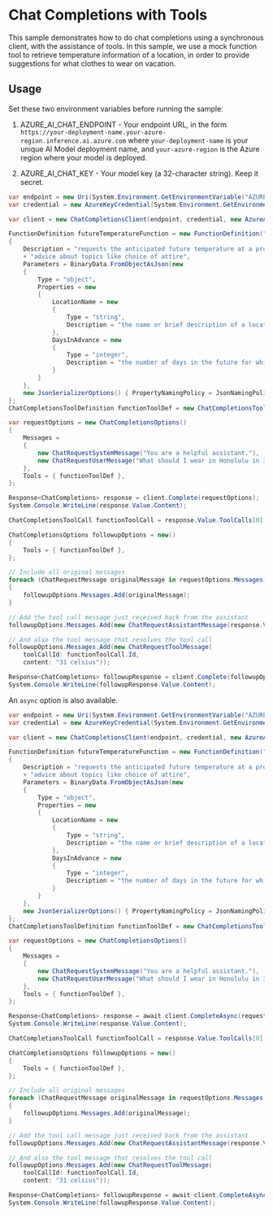 # Chat Completions with Tools

This sample demonstrates how to do chat completions using a synchronous client, with the assistance of tools. In this sample, we use a mock function tool to retrieve temperature information of a location, in order to provide suggestions for what clothes to wear on vacation.

## Usage

Set these two environment variables before running the sample:

1. AZURE_AI_CHAT_ENDPOINT - Your endpoint URL, in the form `https://your-deployment-name.your-azure-region.inference.ai.azure.com` where `your-deployment-name` is your unique AI Model deployment name, and `your-azure-region` is the Azure region where your model is deployed.

2. AZURE_AI_CHAT_KEY - Your model key (a 32-character string). Keep it secret.

```C# Snippet:Azure_AI_Inference_ChatCompletionsWithToolsScenario
var endpoint = new Uri(System.Environment.GetEnvironmentVariable("AZURE_AI_CHAT_ENDPOINT"));
var credential = new AzureKeyCredential(System.Environment.GetEnvironmentVariable("AZURE_AI_CHAT_KEY"));

var client = new ChatCompletionsClient(endpoint, credential, new AzureAIInferenceClientOptions());

FunctionDefinition futureTemperatureFunction = new FunctionDefinition("get_future_temperature")
{
    Description = "requests the anticipated future temperature at a provided location to help inform "
    + "advice about topics like choice of attire",
    Parameters = BinaryData.FromObjectAsJson(new
    {
        Type = "object",
        Properties = new
        {
            LocationName = new
            {
                Type = "string",
                Description = "the name or brief description of a location for weather information"
            },
            DaysInAdvance = new
            {
                Type = "integer",
                Description = "the number of days in the future for which to retrieve weather information"
            }
        }
    },
    new JsonSerializerOptions() { PropertyNamingPolicy = JsonNamingPolicy.CamelCase })
};
ChatCompletionsToolDefinition functionToolDef = new ChatCompletionsToolDefinition(futureTemperatureFunction);

var requestOptions = new ChatCompletionsOptions()
{
    Messages =
    {
        new ChatRequestSystemMessage("You are a helpful assistant."),
        new ChatRequestUserMessage("What should I wear in Honolulu in 3 days?"),
    },
    Tools = { functionToolDef },
};

Response<ChatCompletions> response = client.Complete(requestOptions);
System.Console.WriteLine(response.Value.Content);

ChatCompletionsToolCall functionToolCall = response.Value.ToolCalls[0];

ChatCompletionsOptions followupOptions = new()
{
    Tools = { functionToolDef },
};

// Include all original messages
foreach (ChatRequestMessage originalMessage in requestOptions.Messages)
{
    followupOptions.Messages.Add(originalMessage);
}

// Add the tool call message just received back from the assistant
followupOptions.Messages.Add(new ChatRequestAssistantMessage(response.Value));

// And also the tool message that resolves the tool call
followupOptions.Messages.Add(new ChatRequestToolMessage(
    toolCallId: functionToolCall.Id,
    content: "31 celsius"));

Response<ChatCompletions> followupResponse = client.Complete(followupOptions);
System.Console.WriteLine(followupResponse.Value.Content);
```

An `async` option is also available.

```C# Snippet:Azure_AI_Inference_ChatCompletionsWithToolsScenarioAsync
var endpoint = new Uri(System.Environment.GetEnvironmentVariable("AZURE_AI_CHAT_ENDPOINT"));
var credential = new AzureKeyCredential(System.Environment.GetEnvironmentVariable("AZURE_AI_CHAT_KEY"));

var client = new ChatCompletionsClient(endpoint, credential, new AzureAIInferenceClientOptions());

FunctionDefinition futureTemperatureFunction = new FunctionDefinition("get_future_temperature")
{
    Description = "requests the anticipated future temperature at a provided location to help inform "
    + "advice about topics like choice of attire",
    Parameters = BinaryData.FromObjectAsJson(new
    {
        Type = "object",
        Properties = new
        {
            LocationName = new
            {
                Type = "string",
                Description = "the name or brief description of a location for weather information"
            },
            DaysInAdvance = new
            {
                Type = "integer",
                Description = "the number of days in the future for which to retrieve weather information"
            }
        }
    },
    new JsonSerializerOptions() { PropertyNamingPolicy = JsonNamingPolicy.CamelCase })
};
ChatCompletionsToolDefinition functionToolDef = new ChatCompletionsToolDefinition(futureTemperatureFunction);

var requestOptions = new ChatCompletionsOptions()
{
    Messages =
    {
        new ChatRequestSystemMessage("You are a helpful assistant."),
        new ChatRequestUserMessage("What should I wear in Honolulu in 3 days?"),
    },
    Tools = { functionToolDef },
};

Response<ChatCompletions> response = await client.CompleteAsync(requestOptions);
System.Console.WriteLine(response.Value.Content);

ChatCompletionsToolCall functionToolCall = response.Value.ToolCalls[0];

ChatCompletionsOptions followupOptions = new()
{
    Tools = { functionToolDef },
};

// Include all original messages
foreach (ChatRequestMessage originalMessage in requestOptions.Messages)
{
    followupOptions.Messages.Add(originalMessage);
}

// Add the tool call message just received back from the assistant
followupOptions.Messages.Add(new ChatRequestAssistantMessage(response.Value));

// And also the tool message that resolves the tool call
followupOptions.Messages.Add(new ChatRequestToolMessage(
    toolCallId: functionToolCall.Id,
    content: "31 celsius"));

Response<ChatCompletions> followupResponse = await client.CompleteAsync(followupOptions);
System.Console.WriteLine(followupResponse.Value.Content);
```
